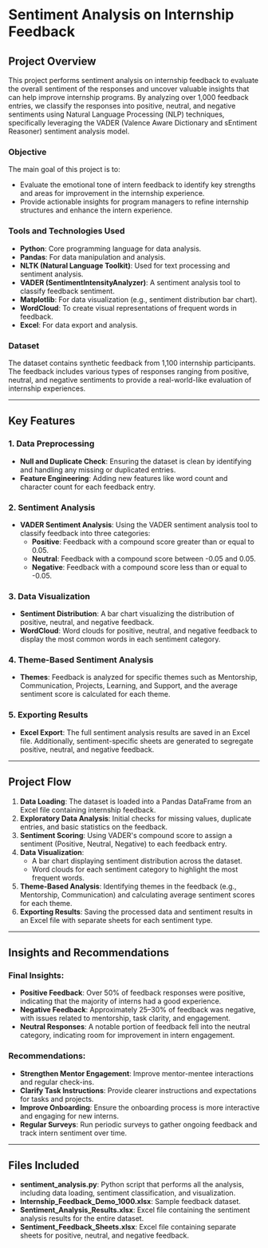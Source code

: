 # Sentiment Analysis on Internship Feedback

## Project Overview

This project performs sentiment analysis on internship feedback to evaluate the overall sentiment of the responses and uncover valuable insights that can help improve internship programs. By analyzing over 1,000 feedback entries, we classify the responses into positive, neutral, and negative sentiments using Natural Language Processing (NLP) techniques, specifically leveraging the VADER (Valence Aware Dictionary and sEntiment Reasoner) sentiment analysis model. 

### Objective

The main goal of this project is to:
- Evaluate the emotional tone of intern feedback to identify key strengths and areas for improvement in the internship experience.
- Provide actionable insights for program managers to refine internship structures and enhance the intern experience.

### Tools and Technologies Used
- **Python**: Core programming language for data analysis.
- **Pandas**: For data manipulation and analysis.
- **NLTK (Natural Language Toolkit)**: Used for text processing and sentiment analysis.
- **VADER (SentimentIntensityAnalyzer)**: A sentiment analysis tool to classify feedback sentiment.
- **Matplotlib**: For data visualization (e.g., sentiment distribution bar chart).
- **WordCloud**: To create visual representations of frequent words in feedback.
- **Excel**: For data export and analysis.

### Dataset

The dataset contains synthetic feedback from 1,100 internship participants. The feedback includes various types of responses ranging from positive, neutral, and negative sentiments to provide a real-world-like evaluation of internship experiences.

---

## Key Features

### 1. Data Preprocessing
- **Null and Duplicate Check**: Ensuring the dataset is clean by identifying and handling any missing or duplicated entries.
- **Feature Engineering**: Adding new features like word count and character count for each feedback entry.
  
### 2. Sentiment Analysis
- **VADER Sentiment Analysis**: Using the VADER sentiment analysis tool to classify feedback into three categories:
  - **Positive**: Feedback with a compound score greater than or equal to 0.05.
  - **Neutral**: Feedback with a compound score between -0.05 and 0.05.
  - **Negative**: Feedback with a compound score less than or equal to -0.05.

### 3. Data Visualization
- **Sentiment Distribution**: A bar chart visualizing the distribution of positive, neutral, and negative feedback.
- **WordCloud**: Word clouds for positive, neutral, and negative feedback to display the most common words in each sentiment category.
  
### 4. Theme-Based Sentiment Analysis
- **Themes**: Feedback is analyzed for specific themes such as Mentorship, Communication, Projects, Learning, and Support, and the average sentiment score is calculated for each theme.

### 5. Exporting Results
- **Excel Export**: The full sentiment analysis results are saved in an Excel file. Additionally, sentiment-specific sheets are generated to segregate positive, neutral, and negative feedback.

---

## Project Flow

1. **Data Loading**: The dataset is loaded into a Pandas DataFrame from an Excel file containing internship feedback.
2. **Exploratory Data Analysis**: Initial checks for missing values, duplicate entries, and basic statistics on the feedback.
3. **Sentiment Scoring**: Using VADER's compound score to assign a sentiment (Positive, Neutral, Negative) to each feedback entry.
4. **Data Visualization**:
   - A bar chart displaying sentiment distribution across the dataset.
   - Word clouds for each sentiment category to highlight the most frequent words.
5. **Theme-Based Analysis**: Identifying themes in the feedback (e.g., Mentorship, Communication) and calculating average sentiment scores for each theme.
6. **Exporting Results**: Saving the processed data and sentiment results in an Excel file with separate sheets for each sentiment type.

---

## Insights and Recommendations

### Final Insights:
- **Positive Feedback**: Over 50% of feedback responses were positive, indicating that the majority of interns had a good experience.
- **Negative Feedback**: Approximately 25–30% of feedback was negative, with issues related to mentorship, task clarity, and engagement.
- **Neutral Responses**: A notable portion of feedback fell into the neutral category, indicating room for improvement in intern engagement.

### Recommendations:
- **Strengthen Mentor Engagement**: Improve mentor-mentee interactions and regular check-ins.
- **Clarify Task Instructions**: Provide clearer instructions and expectations for tasks and projects.
- **Improve Onboarding**: Ensure the onboarding process is more interactive and engaging for new interns.
- **Regular Surveys**: Run periodic surveys to gather ongoing feedback and track intern sentiment over time.

---

## Files Included

- **sentiment_analysis.py**: Python script that performs all the analysis, including data loading, sentiment classification, and visualization.
- **Internship_Feedback_Demo_1000.xlsx**: Sample feedback dataset.
- **Sentiment_Analysis_Results.xlsx**: Excel file containing the sentiment analysis results for the entire dataset.
- **Sentiment_Feedback_Sheets.xlsx**: Excel file containing separate sheets for positive, neutral, and negative feedback.
